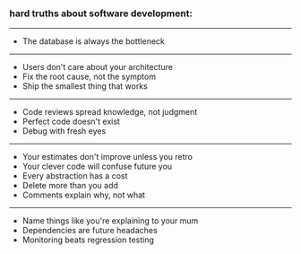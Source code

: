 ### hard truths about software development:
---
- The database is always the bottleneck
---
- Users don't care about your architecture
- Fix the root cause, not the symptom
- Ship the smallest thing that works
---
- Code reviews spread knowledge, not judgment
- Perfect code doesn't exist
- Debug with fresh eyes
---
- Your estimates don't improve unless you retro
- Your clever code will confuse future you
- Every abstraction has a cost
- Delete more than you add
- Comments explain why, not what
---
- Name things like you're explaining to your mum
- Dependencies are future headaches
- Monitoring beats regression testing
